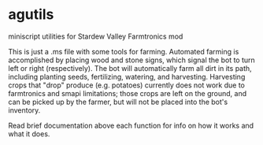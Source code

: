 # agutils
miniscript utilities for Stardew Valley Farmtronics mod


This is just a .ms file with some tools for farming. Automated farming is accomplished by placing wood and stone signs, which signal the bot to turn left or right (respectively). The bot will automatically farm all dirt in its path, including planting seeds, fertilizing, watering, and harvesting. Harvesting crops that "drop" produce (e.g. potatoes) currently does not work due to farmtronics and smapi limitations; those crops are left on the ground, and can be picked up by the farmer, but will not be placed into the bot's inventory.

Read brief documentation above each function for info on how it works and what it does.